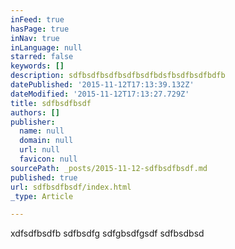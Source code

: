 ```yaml
---
inFeed: true
hasPage: true
inNav: true
inLanguage: null
starred: false
keywords: []
description: sdfbsdfbsdfbsdfbsdfbdsfbsdfbsdfbdfb
datePublished: '2015-11-12T17:13:39.132Z'
dateModified: '2015-11-12T17:13:27.729Z'
title: sdfbsdfbsdf
authors: []
publisher:
  name: null
  domain: null
  url: null
  favicon: null
sourcePath: _posts/2015-11-12-sdfbsdfbsdf.md
published: true
url: sdfbsdfbsdf/index.html
_type: Article

---
```

xdfsdfbsdfb sdfbsdfg sdfgbsdfgsdf sdfbsdbsd